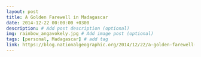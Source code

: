```yaml
---
layout: post
title: A Golden Farewell in Madagascar
date: 2014-12-22 00:00:00 +0300
description: # Add post description (optional)
img: rainbow_angavokely.jpg # Add image post (optional)
tags: [personal, Madagascar] # add tag
link: https://blog.nationalgeographic.org/2014/12/22/a-golden-farewell-in-madagascar
---
```

